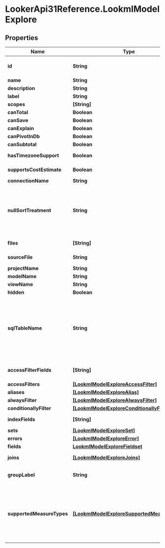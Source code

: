 # LookerApi31Reference.LookmlModelExplore

## Properties
Name | Type | Description | Notes
------------ | ------------- | ------------- | -------------
**id** | **String** | Fully qualified name model plus explore name | [optional] 
**name** | **String** | Explore name | [optional] 
**description** | **String** | Description | [optional] 
**label** | **String** | Label | [optional] 
**scopes** | **[String]** | Scopes | [optional] 
**canTotal** | **Boolean** | Can Total | [optional] 
**canSave** | **Boolean** | Can Save | [optional] 
**canExplain** | **Boolean** | Can Explain | [optional] 
**canPivotInDb** | **Boolean** | Can pivot in the DB | [optional] 
**canSubtotal** | **Boolean** | Can use subtotals | [optional] 
**hasTimezoneSupport** | **Boolean** | Has timezone support | [optional] 
**supportsCostEstimate** | **Boolean** | Cost estimates supported | [optional] 
**connectionName** | **String** | Connection name | [optional] 
**nullSortTreatment** | **String** | How nulls are sorted, possible values are \&quot;low\&quot;, \&quot;high\&quot;, \&quot;first\&quot; and \&quot;last\&quot; | [optional] 
**files** | **[String]** | List of model source files | [optional] 
**sourceFile** | **String** | Primary source_file file | [optional] 
**projectName** | **String** | Name of project | [optional] 
**modelName** | **String** | Name of model | [optional] 
**viewName** | **String** | Name of view | [optional] 
**hidden** | **Boolean** | Is hidden | [optional] 
**sqlTableName** | **String** | A sql_table_name expression that defines what sql table the view/explore maps onto. Example: \&quot;prod_orders2 AS orders\&quot; in a view named orders. | [optional] 
**accessFilterFields** | **[String]** | (DEPRECATED) Array of access filter field names | [optional] 
**accessFilters** | [**[LookmlModelExploreAccessFilter]**](LookmlModelExploreAccessFilter.md) | Access filters | [optional] 
**aliases** | [**[LookmlModelExploreAlias]**](LookmlModelExploreAlias.md) | Aliases | [optional] 
**alwaysFilter** | [**[LookmlModelExploreAlwaysFilter]**](LookmlModelExploreAlwaysFilter.md) | Always filter | [optional] 
**conditionallyFilter** | [**[LookmlModelExploreConditionallyFilter]**](LookmlModelExploreConditionallyFilter.md) | Conditionally filter | [optional] 
**indexFields** | **[String]** | Array of index fields | [optional] 
**sets** | [**[LookmlModelExploreSet]**](LookmlModelExploreSet.md) | Sets | [optional] 
**errors** | [**[LookmlModelExploreError]**](LookmlModelExploreError.md) | Errors | [optional] 
**fields** | [**LookmlModelExploreFieldset**](LookmlModelExploreFieldset.md) | Fields | [optional] 
**joins** | [**[LookmlModelExploreJoins]**](LookmlModelExploreJoins.md) | Views joined into this explore | [optional] 
**groupLabel** | **String** | Label used to group explores in the navigation menus | [optional] 
**supportedMeasureTypes** | [**[LookmlModelExploreSupportedMeasureType]**](LookmlModelExploreSupportedMeasureType.md) | An array of items describing which custom measure types are supported for creating a custom measure &#39;baed_on&#39; each possible dimension type. | [optional] 


